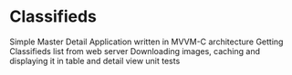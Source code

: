 # Classifieds
Simple Master Detail Application written in MVVM-C architecture
Getting Classifieds list from web server
Downloading images, caching and displaying it in table and detail view
unit tests

